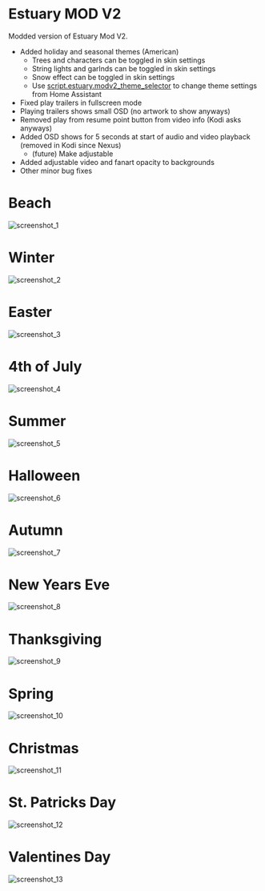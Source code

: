 # Estuary MOD V2

Modded version of Estuary Mod V2.

- Added holiday and seasonal themes (American)
	- Trees and characters can be toggled in skin settings
	- String lights and garlnds can be toggled in skin settings
	- Snow effect can be toggled in skin settings
	- Use [script.estuary.modv2_theme_selector](https://github.com/bower9065/script.estuary.modv2_theme_selector) to change theme settings from Home Assistant
- Fixed play trailers in fullscreen mode
- Playing trailers shows small OSD (no artwork to show anyways)
- Removed play from resume point button from video info (Kodi asks anyways)
- Added OSD shows for 5 seconds at start of audio and video playback (removed in Kodi since Nexus)
	- (future) Make adjustable
- Added adjustable video and fanart opacity to backgrounds
- Other minor bug fixes
# Beach
![screenshot_1](/resources/screenshots/screenshot_1.png?raw=true)
# Winter
![screenshot_2](/resources/screenshots/screenshot_2.png?raw=true)
# Easter
![screenshot_3](/resources/screenshots/screenshot_3.png?raw=true)
# 4th of July
![screenshot_4](/resources/screenshots/screenshot_4.png?raw=true)
# Summer
![screenshot_5](/resources/screenshots/screenshot_5.png?raw=true)
# Halloween
![screenshot_6](/resources/screenshots/screenshot_6.png?raw=true)
# Autumn
![screenshot_7](/resources/screenshots/screenshot_7.png?raw=true)
# New Years Eve
![screenshot_8](/resources/screenshots/screenshot_8.png?raw=true)
# Thanksgiving
![screenshot_9](/resources/screenshots/screenshot_9.png?raw=true)
# Spring
![screenshot_10](/resources/screenshots/screenshot_10.png?raw=true)
# Christmas
![screenshot_11](/resources/screenshots/screenshot_11.png?raw=true)
# St. Patricks Day
![screenshot_12](/resources/screenshots/screenshot_12.png?raw=true)
# Valentines Day
![screenshot_13](/resources/screenshots/screenshot_13.png?raw=true)
